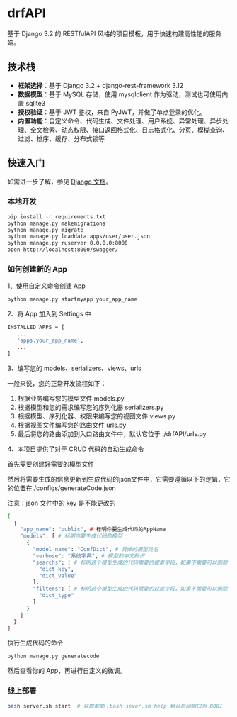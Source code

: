 # drfAPI

基于 Django 3.2 的 RESTfulAPI 风格的项目模板，用于快速构建高性能的服务端。

## 技术栈

- **框架选择**：基于 Django 3.2 + django-rest-framework 3.12
- **数据模型**：基于 MySQL 存储，使用 mysqlclient 作为驱动，测试也可使用内置 sqlite3
- **授权验证**：基于 JWT 鉴权，来自 PyJWT，并做了单点登录的优化。
- **内置功能**：自定义命令、代码生成、文件处理、用户系统、异常处理、异步处理、全文检索、动态权限、接口返回格式化、日志格式化、分页、模糊查询、过滤、排序、缓存、分布式锁等

## 快速入门

如需进一步了解，参见 [Django 文档](https://docs.djangoproject.com/zh-hans/3.2/)。

### 本地开发

```bash
pip install -r requirements.txt
python manage.py makemigrations
python manage.py migrate
python manage.py loaddata apps/user/user.json
python manage.py ruserver 0.0.0.0:8000
open http://localhost:8000/swagger/
```

### 如何创建新的 App
1、使用自定义命令创建 App
```bash
python manage.py startmyapp your_app_name
```
2、将 App 加入到 Settings 中
```bash
INSTALLED_APPS = [
   ...
   'apps.your_app_name',
   ...
]
```
3、编写您的 models、serializers、views、urls

一般来说，您的正常开发流程如下：
1. 根据业务编写您的模型文件 models.py
2. 根据模型和您的需求编写您的序列化器 serializers.py
3. 根据模型、序列化器、权限来编写您的视图文件 views.py
4. 根据视图文件编写您的路由文件 urls.py
5. 最后将您的路由添加到入口路由文件中，默认它位于 ./drfAPI/urls.py

4、本项目提供了对于 CRUD 代码的自动生成命令

首先需要创建好需要的模型文件

然后将需要生成的信息更新到生成代码的json文件中，它需要遵循以下的逻辑，它的位置在./configs/generateCode.json

注意：json 文件中的 key 是不能更改的

```bash
[
  {
    "app_name": "public", # 标明你要生成代码的AppName
    "models": [ # 标明你要生成代码的模型
      {
        "model_name": "ConfDict", # 具体的模型类名
        "verbose": "系统字典", # 模型的中文标识
        "searchs": [ # 标明这个模型生成的代码需要的搜索字段，如果不需要可以删除
          "dict_key",
          "dict_value"
        ],
        "filters": [ # 标明这个模型生成的代码需要的过滤字段，如果不需要可以删除
          "dict_type"
        ]
      }
    ]
  }
]
```

执行生成代码的命令

```bash
python manage.py generatecode
```

然后查看你的 App，再进行自定义的微调。

### 线上部署

```bash
bash server.sh start  # 获取帮助：bash sever.sh help 默认启动端口为 8001
```